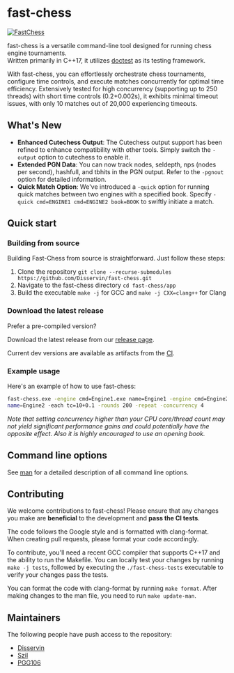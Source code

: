 # fast-chess

[![FastChess](https://github.com/Disservin/fast-chess/actions/workflows/fastchess.yml/badge.svg?branch=master)](https://github.com/Disservin/fast-chess/actions/workflows/fastchess.yml)

fast-chess is a versatile command-line tool designed for running chess engine
tournaments.  
Written primarily in C++17, it utilizes [doctest](https://github.com/doctest/doctest) as its testing
framework.

With fast-chess, you can effortlessly orchestrate chess tournaments, configure
time controls, and execute matches concurrently for optimal time efficiency.
Extensively tested for high concurrency (supporting up to 250 threads) with
short time controls (0.2+0.002s), it exhibits minimal timeout issues, with only
10 matches out of 20,000 experiencing timeouts.

## What's New

- **Enhanced Cutechess Output**: The Cutechess output support has been refined to
  enhance compatibility with other tools. Simply switch the `-output` option to
  cutechess to enable it.
- **Extended PGN Data**: You can now track nodes, seldepth, nps (nodes per
  second), hashfull, and tbhits in the PGN output. Refer to the `-pgnout`
  option for detailed information.
- **Quick Match Option**: We've introduced a `-quick` option for running quick
  matches between two engines with a specified book. Specify
  `-quick cmd=ENGINE1 cmd=ENGINE2 book=BOOK` to swiftly initiate a match.

## Quick start

### Building from source

Building Fast-Chess from source is straightforward. Just follow these steps:

1. Clone the repository `git clone --recurse-submodules https://github.com/Disservin/fast-chess.git`
2. Navigate to the fast-chess directory `cd fast-chess/app`
3. Build the executable `make -j` for GCC and `make -j CXX=clang++` for Clang

### Download the latest release

Prefer a pre-compiled version?

Download the latest release from our [release page](https://github.com/Disservin/fast-chess/releases).

Current dev versions are available as artifacts from the [CI](https://github.com/Disservin/fast-chess/actions?query=is%3Asuccess+event%3Apush+branch%3Amaster).

### Example usage

Here's an example of how to use fast-chess:

```bash
fast-chess.exe -engine cmd=Engine1.exe name=Engine1 -engine cmd=Engine2.exe
name=Engine2 -each tc=10+0.1 -rounds 200 -repeat -concurrency 4
```

_Note that setting concurrency higher than your CPU core/thread
count may not yield significant performance gains and could potentially have the
opposite effect. Also it is highly encouraged to use an opening book._

## Command line options

See [man](man) for a detailed description of all command line options.

## Contributing

We welcome contributions to fast-chess! Please ensure that any changes you make
are **beneficial** to the development and **pass the CI tests**.

The code follows the Google style and is formatted with clang-format. When
creating pull requests, please format your code accordingly.

To contribute, you'll need a recent GCC compiler that supports C++17 and the
ability to run the Makefile. You can locally test your changes by running
`make -j tests`, followed by executing the `./fast-chess-tests` executable to
verify your changes pass the tests.

You can format the code with clang-format by running `make format`.
After making changes to the man file, you need to run `make update-man`.

## Maintainers

The following people have push access to the repository:

- [Disservin](https://github.com/Disservin)
- [Szil](https://github.com/SzilBalazs)
- [PGG106](https://github.com/PGG106)
